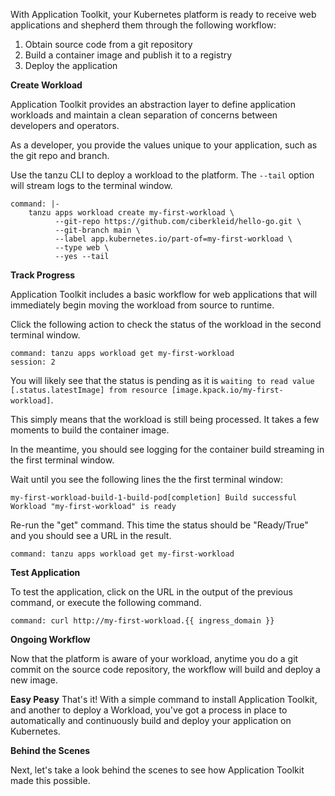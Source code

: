 With Application Toolkit, your Kubernetes platform is ready to receive web applications and shepherd them through the following workflow:
1. Obtain source code from a git repository
2. Build a container image and publish it to a registry
3. Deploy the application

**Create Workload**

Application Toolkit provides an abstraction layer to define application workloads and maintain a clean separation of concerns between developers and operators.

As a developer, you provide the values unique to your application, such as the git repo and branch.

Use the tanzu CLI to deploy a workload to the platform. The `--tail` option will stream logs to the terminal window.
```terminal:execute
command: |-
    tanzu apps workload create my-first-workload \
          --git-repo https://github.com/ciberkleid/hello-go.git \
          --git-branch main \
          --label app.kubernetes.io/part-of=my-first-workload \
          --type web \
          --yes --tail
```

**Track Progress**

Application Toolkit includes a basic workflow for web applications that will immediately begin moving the workload from source to runtime.

Click the following action to check the status of the workload in the second terminal window.
```terminal:execute
command: tanzu apps workload get my-first-workload
session: 2
```

You will likely see that the status is pending as it is `waiting to read value [.status.latestImage] from resource [image.kpack.io/my-first-workload]`.

This simply means that the workload is still being processed.
It takes a few moments to build the container image.

In the meantime, you should see logging for the container build streaming in the first terminal window.

Wait until you see the following lines the the first terminal window:
```shell
my-first-workload-build-1-build-pod[completion] Build successful
Workload "my-first-workload" is ready
```

Re-run the "get" command.
This time the status should be "Ready/True" and you should see a URL in the result.
```terminal:execute
command: tanzu apps workload get my-first-workload
```

**Test Application**

To test the application, click on the URL in the output of the previous command, or execute the following command.

```terminal:execute
command: curl http://my-first-workload.{{ ingress_domain }}
```

**Ongoing Workflow**

Now that the platform is aware of your workload, anytime you do a git commit on the source code repository, the workflow will build and deploy a new image.

**Easy Peasy**
That's it! With a simple command to install Application Toolkit, and another to deploy a Workload, you've got a process in place to automatically and continuously build and deploy your application on Kubernetes.

**Behind the Scenes**

Next, let's take a look behind the scenes to see how Application Toolkit made this possible.
